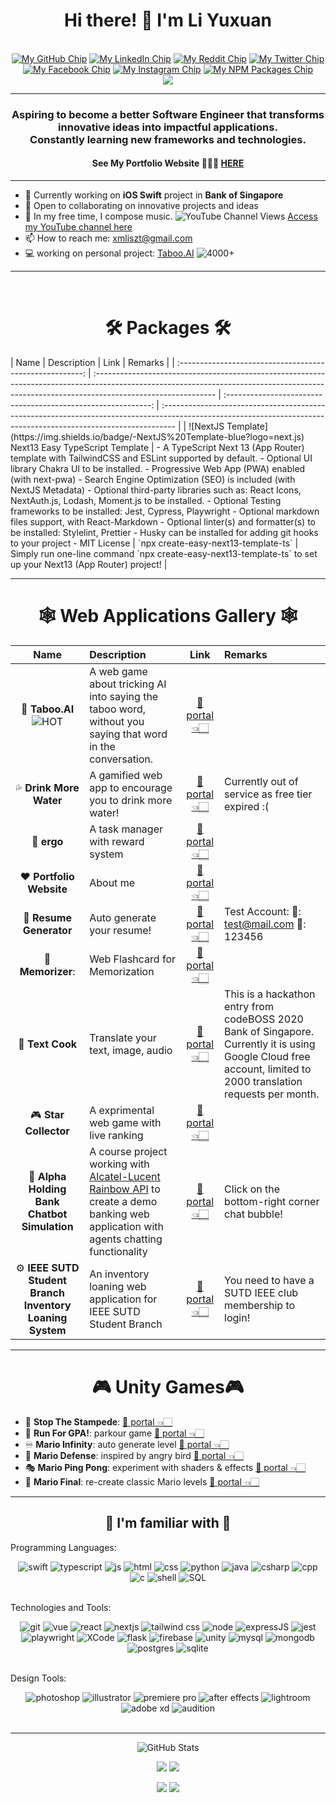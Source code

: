 <h1 align='center'>Hi there! 🙌 I'm Li Yuxuan</h1>
<br />
<div align='center'>
<span>
<a
  href="https://github.com/xmliszt"
  aria-label="Visit my GitHub Profile Here"
  ><img
    src="https://img.shields.io/badge/-My%20GitHub-black?logo=github"
    alt="My GitHub Chip"
/></a>
<a
  href="https://www.linkedin.com/in/li-yuxuan/"
  aria-label="Visit my LinkedIn Profile Here"
  ><img
    src="https://img.shields.io/badge/-My%20LinkedIn-black?logo=linkedin"
    alt="My LinkedIn Chip"
/></a>
<a
  href="https://www.reddit.com/user/bubbling-fish"
  aria-label="Visit my Reddit Profile Here"
  ><img
    src="https://img.shields.io/badge/-u%2Fbubbling--fish-black?logo=reddit"
    alt="My Reddit Chip"
/></a>
<a
  href="https://twitter.com/xmliszt"
  aria-label="Visit my Twitter Profile Here"
  ><img
    src="https://img.shields.io/badge/-My%20Twitter-black?logo=twitter"
    alt="My Twitter Chip"
/></a>
<a
  href="https://www.facebook.com/liszt.li.7"
  aria-label="Visit my Facebook Profile Here"
  ><img
    src="https://img.shields.io/badge/-My%20Facebook-black?logo=facebook"
    alt="My Facebook Chip"
/></a>
<a
  href="https://www.instagram.com/xmliszt/"
  aria-label="Visit my Instagram Profile Here"
  ><img
    src="https://img.shields.io/badge/-My%20Instagram-black?logo=instagram"
    alt="My Instagram Chip"
/></a>
  <a
  href="https://www.npmjs.com/~xmliszt"
  aria-label="Visit my NPM Packages Profile Here"
  ><img
    src="https://img.shields.io/badge/-NPM%20packages-white?logo=npm"
    alt="My NPM Packages Chip"
/></a>
</span>
</div>
<div align='center'>
<a href="https://github.com/xmliszt">
    <img src="https://github-stats-alpha.vercel.app/api?username=xmliszt&cc=22272e&tc=23ba5d&ic=fff">
</a>
</div>
<hr/>
<h3 align='center'>Aspiring to become a better Software Engineer that transforms innovative ideas into impactful applications. <br> Constantly learning new frameworks and technologies.</h3>
<h4 align='center'>See My Portfolio Website 👨🏻‍💻 <a href="https://xmliszt.github.io/">HERE</a></h4>

---

- 🌱 Currently working on **iOS Swift** project in **Bank of Singapore**
- 👯 Open to collaborating on innovative projects and ideas
- 🎹 In my free time, I compose music. ![YouTube Channel Views](https://img.shields.io/youtube/channel/views/UCAAVhCgvUfiamjQWyErtBDA?style=social) [Access my YouTube channel here](https://www.youtube.com/channel/UCAAVhCgvUfiamjQWyErtBDA)
- 📫 How to reach me: [xmliszt@gmail.com](mailto:xmliszt@gmail.com)
- 💻 working on personal project: [Taboo.AI](https://taboo-ai.vercel.app/) ![4000+](https://img.shields.io/badge/-4000%2B%20visits%20within%20first%20month!-white?logo=fireship)

---

<br />

<h1 align='center'>🛠️ Packages 🛠️</h1>
|                           Name                           | Description                                                                                                                                                                                 |                             Link                              | Remarks                                                                                                                                                          |
| :------------------------------------------------------: | :------------------------------------------------------------------------------------------------------------------------------------------------------------------------------------------ | :-----------------------------------------------------------: | :--------------------------------------------------------------------------------------------------------------------------------------------------------------- |
| ![NextJS Template](https://img.shields.io/badge/-NextJS%20Template-blue?logo=next.js) Next13 Easy TypeScript Template | - A TypeScript Next 13 (App Router) template with TailwindCSS and ESLint supported by default.
- Optional UI library Chakra UI to be installed.
- Progressive Web App (PWA) enabled (with next-pwa)
- Search Engine Optimization (SEO) is included (with NextJS Metadata)
- Optional third-party libraries such as: React Icons, NextAuth.js, Lodash, Moment.js to be installed.
- Optional Testing frameworks to be installed: Jest, Cypress, Playwright
- Optional markdown files support, with React-Markdown
- Optional linter(s) and formatter(s) to be installed: Stylelint, Prettier
- Husky can be installed for adding git hooks to your project
- MIT License | `npx create-easy-next13-template-ts` | Simply run one-line command `npx create-easy-next13-template-ts` to set up your Next13 (App Router) project! |

---

<h1 align='center'>🕸 Web Applications Gallery 🕸</h1>

|                           Name                           | Description                                                                                                                                                                                 |                             Link                              | Remarks                                                                                                                                                          |
| :------------------------------------------------------: | :------------------------------------------------------------------------------------------------------------------------------------------------------------------------------------------ | :-----------------------------------------------------------: | :--------------------------------------------------------------------------------------------------------------------------------------------------------------- |
|                     🤖 **Taboo.AI**   ![HOT](https://img.shields.io/badge/-HOT-red?logo=fireship)                   | A web game about tricking AI into saying the taboo word, without you saying that word in the conversation.                                                                                  |         [🔮 portal 👈🏻](https://taboo-ai.vercel.app/)          |                                                                                                                                                                  |
|                 💦 **Drink More Water**                  | A gamified web app to encourage you to drink more water!                                                                                                                                    |       [🔮 portal 👈🏻](https://drinkmorewater.vercel.app)       | Currently out of service as free tier expired :(                                                                             |
|                       📅 **ergo**                        | A task manager with reward system                                                                                                                                                           |        [🔮 portal 👈🏻](https://xmliszt.github.io/ergo/)        |                                                                                                                                                                  |
|                 ❤️ **Portfolio Website**                 | About me                                                                                                                                                                                    |          [🔮 portal 👈🏻](https://xmliszt.github.io/)           |                                                                                                                                                                  |
|                 📝 **Resume Generator**                  | Auto generate your resume!                                                                                                                                                                  | [🔮 portal 👈🏻](https://xmliszt.github.io/resume-generator/#/) | Test Account: 👤: test@mail.com 🔑: 123456                                                                                                                       |
|                    🧠 **Memorizer**:                     | Web Flashcard for Memorization                                                                                                                                                              |    [🔮 portal 👈🏻](https://xmliszt.github.io/memorizer/#/)     |                                                                                                                                                                  |
|                     💬 **Text Cook**                     | Translate your text, image, audio                                                                                                                                                           |    [🔮 portal 👈🏻](https://xmliszt.github.io/text-cook/#/)     | This is a hackathon entry from codeBOSS 2020 Bank of Singapore. Currently it is using Google Cloud free account, limited to 2000 translation requests per month. |
|                  🎮 **Star Collector**                   | A exprimental web game with live ranking                                                                                                                                                    | [🔮 portal 👈🏻](https://xmliszt.github.io/the-town/game.html)  |                                                                                                                                                                  |
|       🏦 **Alpha Holding Bank Chatbot Simulation**       | A course project working with [Alcatel-Lucent Rainbow API](https://www.al-enterprise.com/en/rainbow/developers) to create a demo banking web application with agents chatting functionality |     [🔮 portal 👈🏻](https://alpha-holding.herokuapp.com/)      | Click on the bottom-right corner chat bubble!                                                                                                                    |
| ⚙️ **IEEE SUTD Student Branch Inventory Loaning System** | An inventory loaning web application for IEEE SUTD Student Branch                                                                                                                           |      [🔮 portal 👈🏻](https://ieeesutdweb.herokuapp.com/)       | You need to have a SUTD IEEE club membership to login!                                                                                                           |

---

<h1 align='center'>🎮 Unity Games🎮</h1>

- 🤠 **Stop The Stampede**: [🔮 portal 👈🏻](https://play.unity.com/mg/other/stop-the-stampede)
- 🏃‍ **Run For GPA!**: parkour game [🔮 portal 👈🏻](https://play.unity.com/mg/other/run-for-gpa)
- ♾ **Mario Infinity**: auto generate level [🔮 portal 👈🏻](https://xmliszt.itch.io/mario-infinity)
- 🗼 **Mario Defense**: inspired by angry bird [🔮 portal 👈🏻](https://xmliszt.itch.io/mario-defense)
- 🎭 **Mario Ping Pong**: experiment with shaders & effects [🔮 portal 👈🏻](https://xmliszt.itch.io/mario-ping-pong)
- 👾 **Mario Final**: re-create classic Mario levels [🔮 portal 👈🏻](https://xmliszt.itch.io/mario-final)

---

<h2 align='center'>📱 I'm familiar with 📱</h2>

<div align='center'>
<p align='left'>
Programming Languages:
</p>
<img src="https://img.shields.io/badge/-Swift-white?logo=swift" alt="swift" />
<img src="https://img.shields.io/badge/-typescript-lightgrey?logo=typescript" alt="typescript" />
<img src="https://img.shields.io/badge/-javascript-yellowgreen?style=flat&logo=javascript" alt="js"/> 
<img src="https://img.shields.io/badge/-HTML-yellow?logo=html5" alt="html"/>
<img src="https://img.shields.io/badge/-CSS-red?logo=css3" alt="css" />
<img src="https://img.shields.io/badge/-python-green?style=flat&logo=python" alt="python" />
<img src="https://img.shields.io/badge/-java-blue?logo=java" alt="java"/> 
<img src="https://img.shields.io/badge/-C%23-brightgreen?logo=csharp" alt="csharp"/> 
<img src="https://img.shields.io/badge/-C%2B%2B-lightgrey?logo=cplusplus" alt="cpp"/> 
<img src="https://img.shields.io/badge/-C%20%20%20%20-yellow?logo=c" alt="c" /> 
<img src="https://img.shields.io/badge/-shell-fff?logo=shell" alt="shell" />
<img src="https://img.shields.io/badge/-SQL-blue?logo=microsoftsqlserver" alt="SQL" />
</div>
<br />
<p align='left'>
Technologies and Tools:
</p>
<div align='center'>
<img src="https://img.shields.io/badge/-Git-adf19f?logo=git" alt="git" />
<img src="https://img.shields.io/badge/-VueJS-gray?logo=vuedotjs" alt="vue"/>
<img src="https://img.shields.io/badge/-React-blue?logo=react" alt="react"/> 
<img src="https://img.shields.io/badge/-NextJS-red?logo=nextdotjs" alt="nextjs"/>
<img src="https://img.shields.io/badge/-Tailwind%20CSS-orange?logo=tailwindcss" alt="tailwind css" />
<img src="https://img.shields.io/badge/-NodeJS-green?logo=nodedotjs" alt="node"/>
<img src="https://img.shields.io/badge/-ExpressJS-yellow?logo=express" alt="expressJS" />
<img src="https://img.shields.io/badge/-Jest-gray?logo=jest" alt="jest"/>
<img src="https://img.shields.io/badge/-Playwright-red?logo=playwright" alt="playwright" />
<img src="https://img.shields.io/badge/-XCode-fff?logo=xcode" alt="XCode" />
<img src="https://img.shields.io/badge/-Flask-af123f?logo=flask" alt="flask" />
<img src="https://img.shields.io/badge/-Firebase-critical?logo=firebase" alt="firebase" />
<img src="https://img.shields.io/badge/-Unity-blueviolet?logo=unity" alt="unity" />
<img src="https://img.shields.io/badge/-MySQL-inactive?logo=mysql" alt="mysql" />
<img src="https://img.shields.io/badge/-MongoDB-green?logo=mongodb" alt="mongodb" />
<img src="https://img.shields.io/badge/-Postgres-9cf?logo=postgreSQL" alt='postgres' />
<img src="https://img.shields.io/badge/-SQLite-132131?logo=sqlite" alt='sqlite' />
</div>
<br />
<p align='left'>
Design Tools:
</p>
<div align='center'>
<img src="https://img.shields.io/badge/-Photoshop-fff?logo=adobephotoshop" alt="photoshop" />
<img src="https://img.shields.io/badge/-Illustrator-fff?logo=adobeillustrator" alt="illustrator" />
<img src="https://img.shields.io/badge/-Premiere_Pro-fff?logo=adobepremierepro" alt="premiere pro" />
<img src="https://img.shields.io/badge/-After_Effects-fff?logo=adobeaftereffects" alt="after effects" />
<img src="https://img.shields.io/badge/-Lightroom-fff?logo=adobelightroom" alt="lightroom" />
<img src="https://img.shields.io/badge/-Adobe_XD-fff?logo=adobexd" alt="adobe xd" />
<img src="https://img.shields.io/badge/-Audition-fff?logo=adobeaudition" alt="audition" />
</div>
<br />

---

<div align='center'>

![GitHub Stats](http://github-profile-summary-cards.vercel.app/api/cards/profile-details?username=xmliszt&theme=vue)
<br />

![](http://github-profile-summary-cards.vercel.app/api/cards/repos-per-language?username=xmliszt&theme=vue)
![](http://github-profile-summary-cards.vercel.app/api/cards/most-commit-language?username=xmliszt&theme=vue)
<br />

![](http://github-profile-summary-cards.vercel.app/api/cards/stats?username=xmliszt&theme=vue)
![](http://github-profile-summary-cards.vercel.app/api/cards/productive-time?username=xmliszt&theme=vue&utcOffset=8)

</div>

